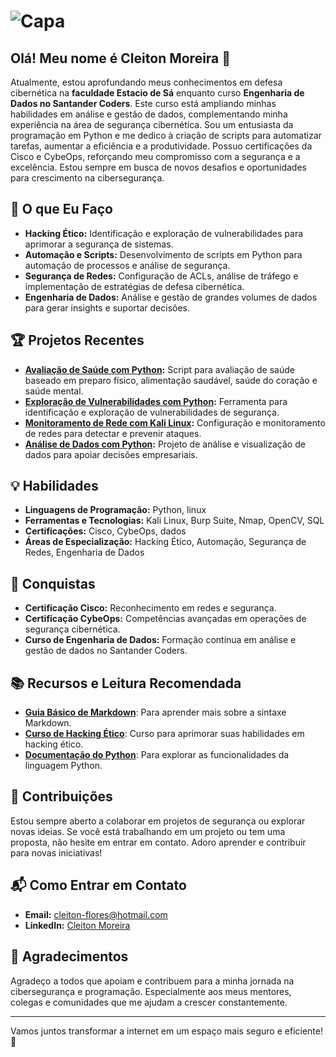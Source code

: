 # ![Capa](https://acaditi.com.br/wp-content/uploads/2020/05/Ethical-Hacking-capa-1.jpg)

## Olá! Meu nome é Cleiton Moreira 👋

Atualmente, estou aprofundando meus conhecimentos em defesa cibernética na **faculdade Estacio de Sá** enquanto curso **Engenharia de Dados no Santander Coders**. Este curso está ampliando minhas habilidades em análise e gestão de dados, complementando minha experiência na área de segurança cibernética. Sou um entusiasta da programação em Python e me dedico à criação de scripts para automatizar tarefas, aumentar a eficiência e a produtividade. Possuo certificações da Cisco e CybeOps, reforçando meu compromisso com a segurança e a excelência. Estou sempre em busca de novos desafios e oportunidades para crescimento na cibersegurança.

## 🚀 O que Eu Faço

- **Hacking Ético:** Identificação e exploração de vulnerabilidades para aprimorar a segurança de sistemas.
- **Automação e Scripts:** Desenvolvimento de scripts em Python para automação de processos e análise de segurança.
- **Segurança de Redes:** Configuração de ACLs, análise de tráfego e implementação de estratégias de defesa cibernética.
- **Engenharia de Dados:** Análise e gestão de grandes volumes de dados para gerar insights e suportar decisões.

## 🏆 Projetos Recentes

- **[Avaliação de Saúde com Python](https://github.com/usuario/projeto-saude):** Script para avaliação de saúde baseado em preparo físico, alimentação saudável, saúde do coração e saúde mental.
- **[Exploração de Vulnerabilidades com Python](https://github.com/usuario/exploracao-vulnerabilidades):** Ferramenta para identificação e exploração de vulnerabilidades de segurança.
- **[Monitoramento de Rede com Kali Linux](https://github.com/usuario/monitoramento-rede):** Configuração e monitoramento de redes para detectar e prevenir ataques.
- **[Análise de Dados com Python](https://github.com/usuario/analise-dados):** Projeto de análise e visualização de dados para apoiar decisões empresariais.

## 💡 Habilidades

- **Linguagens de Programação:** Python, linux
- **Ferramentas e Tecnologias:** Kali Linux, Burp Suite, Nmap, OpenCV, SQL
- **Certificações:** Cisco, CybeOps, dados
- **Áreas de Especialização:** Hacking Ético, Automação, Segurança de Redes, Engenharia de Dados

## 🌟 Conquistas

- **Certificação Cisco:** Reconhecimento em redes e segurança.
- **Certificação CybeOps:** Competências avançadas em operações de segurança cibernética.
- **Curso de Engenharia de Dados:** Formação contínua em análise e gestão de dados no Santander Coders.

## 📚 Recursos e Leitura Recomendada

- **[Guia Básico de Markdown](https://www.markdownguide.org/)**: Para aprender mais sobre a sintaxe Markdown.
- **[Curso de Hacking Ético](https://www.udemy.com/course/ethical-hacking/)**: Curso para aprimorar suas habilidades em hacking ético.
- **[Documentação do Python](https://docs.python.org/3/)**: Para explorar as funcionalidades da linguagem Python.

## 🤝 Contribuições

Estou sempre aberto a colaborar em projetos de segurança ou explorar novas ideias. Se você está trabalhando em um projeto ou tem uma proposta, não hesite em entrar em contato. Adoro aprender e contribuir para novas iniciativas!

## 📬 Como Entrar em Contato

- **Email:** cleiton-flores@hotmail.com
- **LinkedIn:** [Cleiton Moreira](www.linkedin.com/in/cleiton-blueteam)

## 🙏 Agradecimentos

Agradeço a todos que apoiam e contribuem para a minha jornada na cibersegurança e programação. Especialmente aos meus mentores, colegas e comunidades que me ajudam a crescer constantemente.

---

Vamos juntos transformar a internet em um espaço mais seguro e eficiente! 🚀



